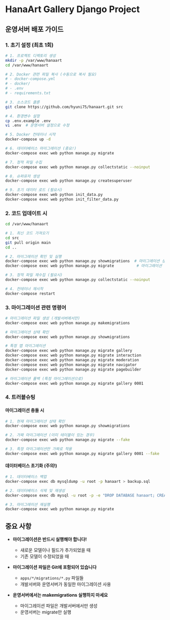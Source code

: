 # HanaArt Gallery Django Project

## 운영서버 배포 가이드

### 1. 초기 설정 (최초 1회)

```bash
# 1. 프로젝트 디렉토리 생성
mkdir -p /var/www/hanaart
cd /var/www/hanaart

# 2. Docker 관련 파일 복사 (수동으로 복사 필요)
# - docker-compose.yml
# - docker/
# - .env
# - requirements.txt

# 3. 소스코드 클론
git clone https://github.com/hyuni75/hanaart.git src

# 4. 환경변수 설정
cp .env.example .env
vi .env  # 운영서버 설정으로 수정

# 5. Docker 컨테이너 시작
docker-compose up -d

# 6. 데이터베이스 마이그레이션 (중요!)
docker-compose exec web python manage.py migrate

# 7. 정적 파일 수집
docker-compose exec web python manage.py collectstatic --noinput

# 8. 슈퍼유저 생성
docker-compose exec web python manage.py createsuperuser

# 9. 초기 데이터 로드 (필요시)
docker-compose exec web python init_data.py
docker-compose exec web python init_filter_data.py
```

### 2. 코드 업데이트 시

```bash
cd /var/www/hanaart

# 1. 최신 코드 가져오기
cd src
git pull origin main
cd ..

# 2. 마이그레이션 확인 및 실행
docker-compose exec web python manage.py showmigrations  # 마이그레이션 상태 확인
docker-compose exec web python manage.py migrate          # 마이그레이션 실행

# 3. 정적 파일 재수집 (필요시)
docker-compose exec web python manage.py collectstatic --noinput

# 4. 컨테이너 재시작
docker-compose restart
```

### 3. 마이그레이션 관련 명령어

```bash
# 마이그레이션 파일 생성 (개발서버에서만)
docker-compose exec web python manage.py makemigrations

# 마이그레이션 상태 확인
docker-compose exec web python manage.py showmigrations

# 특정 앱 마이그레이션
docker-compose exec web python manage.py migrate gallery
docker-compose exec web python manage.py migrate interaction
docker-compose exec web python manage.py migrate moderation
docker-compose exec web python manage.py migrate navigator
docker-compose exec web python manage.py migrate pagebuilder

# 마이그레이션 롤백 (특정 마이그레이션으로)
docker-compose exec web python manage.py migrate gallery 0001
```

### 4. 트러블슈팅

#### 마이그레이션 충돌 시
```bash
# 1. 현재 마이그레이션 상태 확인
docker-compose exec web python manage.py showmigrations

# 2. 가짜 마이그레이션 (이미 테이블이 있는 경우)
docker-compose exec web python manage.py migrate --fake

# 3. 특정 마이그레이션만 가짜로 적용
docker-compose exec web python manage.py migrate gallery 0001 --fake
```

#### 데이터베이스 초기화 (주의!)
```bash
# 1. 데이터베이스 백업
docker-compose exec db mysqldump -u root -p hanaart > backup.sql

# 2. 데이터베이스 삭제 및 재생성
docker-compose exec db mysql -u root -p -e "DROP DATABASE hanaart; CREATE DATABASE hanaart CHARACTER SET utf8mb4 COLLATE utf8mb4_unicode_ci;"

# 3. 마이그레이션 재실행
docker-compose exec web python manage.py migrate
```

## 중요 사항

- **마이그레이션은 반드시 실행해야 합니다!** 
  - 새로운 모델이나 필드가 추가되었을 때
  - 기존 모델이 수정되었을 때
  
- **마이그레이션 파일은 Git에 포함되어 있습니다**
  - `apps/*/migrations/*.py` 파일들
  - 개발서버와 운영서버가 동일한 마이그레이션 사용

- **운영서버에서는 makemigrations 실행하지 마세요**
  - 마이그레이션 파일은 개발서버에서만 생성
  - 운영서버는 migrate만 실행